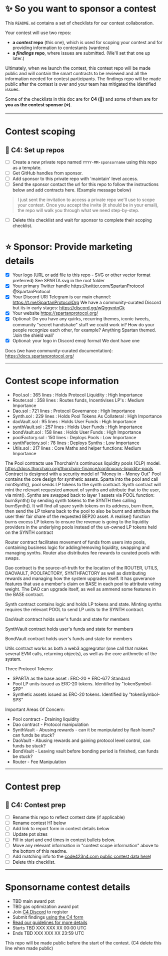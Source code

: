 # ✨ So you want to sponsor a contest

This `README.md` contains a set of checklists for our contest collaboration.

Your contest will use two repos: 
- **a _contest_ repo** (this one), which is used for scoping your contest and for providing information to contestants (wardens)
- **a _findings_ repo**, where issues are submitted. (We'll set that one up later.) 

Ultimately, when we launch the contest, this contest repo will be made public and will contain the smart contracts to be reviewed and all the information needed for contest participants. The findings repo will be made public after the contest is over and your team has mitigated the identified issues.

Some of the checklists in this doc are for **C4 (🐺)** and some of them are for **you as the contest sponsor (⭐️)**.

---

# Contest scoping

## 🐺 C4: Set up repos
- [ ] Create a new private repo named `YYYY-MM-sponsorname` using this repo as a template.
- [ ] Get GitHub handles from sponsor.
- [ ] Add sponsor to this private repo with 'maintain' level access.
- [ ] Send the sponsor contact the url for this repo to follow the instructions below and add contracts here. (Example message below)

> I just sent the invitation to access a private repo we'll use to scope your contest. Once you accept the invite (it should be in your email), the repo will walk you through what we need step-by-step.

- [ ] Delete this checklist and wait for sponsor to complete their scoping checklist.

# ⭐️ Sponsor: Provide marketing details

- [x] Your logo (URL or add file to this repo - SVG or other vector format preferred)
See SPARTA.svg in the root folder
- [x] Your primary Twitter handle
https://twitter.com/SpartanProtocol
@SpartanProtocol
- [x] Your Discord URI
Telegram is our main channel: 
https://t.me/SpartanProtocolOrg
We have a community-curated Discord but its in early stages:
https://discord.gg/wQggvntnGk
- [x] Your website
https://spartanprotocol.org/
- [x] Optional: Do you have any quirks, recurring themes, iconic tweets, community "secret handshake" stuff we could work in? How do your people recognize each other, for example? 
Anything Spartan themed. 'Join the shield wall'
- [x] Optional: your logo in Discord emoji format
We dont have one

Docs (we have community-curated documentation):
https://docs.spartanprotocol.org/

---

# Contest scope information

- Pool.sol : 365 lines : Holds Protocol Liquidity : High Importance
- Router.sol : 358 lines : Routes funds, Incentivises LP's : Medium Importance
- Dao.sol : 721 lines : Protocol Governance : High Importance
- Synth.sol : 229 lines : Holds Pool Tokens As Collateral : High Importance
- daoVault.sol : 95 lines : Holds User Funds : High Importance
- synthVault.sol : 257 lines : Holds User Funds : High Importance
- bondVault.sol : 158 lines : Holds User Funds : High Importance
- poolFactory.sol : 150 lines : Deploys Pools : Low Importance
- synthFactory.sol : 78 lines : Deploys Synths : Low Importance
- Utils.sol : 217 lines : Core Maths and helper functions: Medium Importance

The Pool contracts use Thorchain's continuous liquidity pools (CLP) model. https://docs.thorchain.org/thorchain-finance/continuous-liquidity-pools
Contract is designed with a security model of "Money in - Money Out"
Pool contains the core design for synthetic assets. Sparta into the pool and call mintSynth(), pool sends LP tokens to the synth contract. Synth contract will mint the relevant requested amount of synths and attribute that to the user, via mint(). Synths are swapped back to layer 1 assets via POOL function: burnSynth() by sending synth tokens to the SYNTH then calling burnSynth(). It will find all spare synth tokens on its address, burn them, then send the LP tokens back to the pool to also be burnt and attribute the user their fair share of the requested BEP20 asset. A realise() function burns excess LP tokens to ensure the revenue is going to the liquidity providers in the underlying pools instead of the un-owned LP tokens held on the SYNTH contract

Router contract facilitates movement of funds from users into pools, containing business logic for adding/removing liquidity, swapping and managing synths. Router also distributes fee rewards to curated pools with swaps.

Dao contract is the source-of-truth for the location of the ROUTER, UTILS, DAOVAULT, POOLFACTORY, SYNTHFACTORY as well as distributing rewards and managing how the system upgrades itself. It has goverance features that use a member's claim on BASE in each pool to attribute voting weight. The DAO can upgrade itself, as well as ammend some features in the BASE contract.

Synth contract contains logic and holds LP tokens and state. Minting synths requires the relevant POOL to send LP units to the SYNTH contract.

DaoVault contract holds user's funds and state for members

SynthVault contract holds user's funds and state for members

BondVault contract holds user's funds and state for members

Utils contract works as both a web3 aggregrator (one call that makes several EVM calls, returning objects), as well as the core arithmetic of the system.

Three Protocol Tokens:
- SPARTA as the base asset : ERC-20 + ERC-677 Standard
- Pool LP units issued as ERC-20 tokens. Identified by "tokenSymbol-SPP"
- Synthetic assets issued as ERC-20 tokens. Identified by "tokenSymbol-SPS"

Important Areas Of Concern:
- Pool contract - Draining liquidity
- Dao contract - Protocol manipulation
- SynthVault - Abusing rewards - can it be manipulated by flash loans? can funds be stuck?
- DaoVault - Abusing rewards and gaining protocol level control, can funds be stuck?
- BondVault - Leaving vault before bonding period is finished, can funds be stuck?
- Router - Fee Manipulation

---

# Contest prep

## 🐺 C4: Contest prep
- [ ] Rename this repo to reflect contest date (if applicable)
- [ ] Rename contest H1 below
- [ ] Add link to report form in contest details below
- [ ] Update pot sizes
- [ ] Fill in start and end times in contest bullets below.
- [ ] Move any relevant information in "contest scope information" above to the bottom of this readme.
- [ ] Add matching info to the [code423n4.com public contest data here](https://github.com/code-423n4/code423n4.com/blob/main/_data/contests/contests.csv))
- [ ] Delete this checklist.

---

# Sponsorname contest details
- TBD main award pot
- TBD gas optimization award pot
- Join [C4 Discord](https://discord.gg/EY5dvm3evD) to register
- Submit findings [using the C4 form](https://code423n4.com/YYYY-MM-sponsorName-contest/submit)
- [Read our guidelines for more details](https://code423n4.com/compete)
- Starts TBD XXX XXX XX 00:00 UTC
- Ends TBD XXX XXX XX 23:59 UTC

This repo will be made public before the start of the contest. (C4 delete this line when made public)
